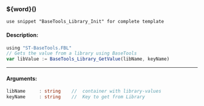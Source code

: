### ${word}()

`use snippet "BaseTools_Library_Init" for complete template`

#### Description:
```ts
using "ST-BaseTools.FBL"
// Gets the value from a library using BaseTools
var libValue := BaseTools_Library_GetValue(libName, keyName)
```
----
#### Arguments:
```ts
libName     : string    //  container with library-values
keyName     : string    //  Key to get from Library
```
